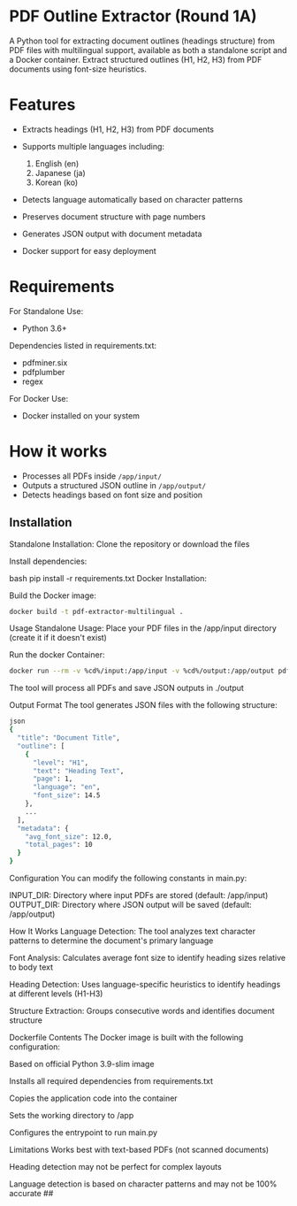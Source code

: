 # PDF Outline Extractor (Round 1A)
A Python tool for extracting document outlines (headings structure) from PDF files with multilingual support, available as both a standalone script and a Docker container.
Extract structured outlines (H1, H2, H3) from PDF documents using font-size heuristics.

# Features
- Extracts headings (H1, H2, H3) from PDF documents

- Supports multiple languages including:
   1. English (en)
   2. Japanese (ja)
   3. Korean (ko)

- Detects language automatically based on character patterns

- Preserves document structure with page numbers

- Generates JSON output with document metadata

- Docker support for easy deployment


# Requirements
For Standalone Use:
- Python 3.6+

Dependencies listed in requirements.txt:
- pdfminer.six
- pdfplumber
- regex

For Docker Use:
- Docker installed on your system

# How it works
- Processes all PDFs inside `/app/input/`
- Outputs a structured JSON outline in `/app/output/`
- Detects headings based on font size and position

## Installation
Standalone Installation:
Clone the repository or download the files

Install dependencies:

bash
pip install -r requirements.txt
Docker Installation:

Build the Docker image:
```bash
docker build -t pdf-extractor-multilingual .
```
Usage
Standalone Usage:
Place your PDF files in the /app/input directory (create it if it doesn't exist)

Run the docker Container:
```bash
docker run --rm -v %cd%/input:/app/input -v %cd%/output:/app/output pdf-extractor-multilingual
```
The tool will process all PDFs and save JSON outputs in ./output

Output Format
The tool generates JSON files with the following structure:
```bash
json
{
  "title": "Document Title",
  "outline": [
    {
      "level": "H1",
      "text": "Heading Text",
      "page": 1,
      "language": "en",
      "font_size": 14.5
    },
    ...
  ],
  "metadata": {
    "avg_font_size": 12.0,
    "total_pages": 10
  }
}
```
Configuration
You can modify the following constants in main.py:

INPUT_DIR: Directory where input PDFs are stored (default: /app/input)
OUTPUT_DIR: Directory where JSON output will be saved (default: /app/output)

How It Works
Language Detection: The tool analyzes text character patterns to determine the document's primary language

Font Analysis: Calculates average font size to identify heading sizes relative to body text

Heading Detection: Uses language-specific heuristics to identify headings at different levels (H1-H3)

Structure Extraction: Groups consecutive words and identifies document structure

Dockerfile Contents
The Docker image is built with the following configuration:

Based on official Python 3.9-slim image

Installs all required dependencies from requirements.txt

Copies the application code into the container

Sets the working directory to /app

Configures the entrypoint to run main.py

Limitations
Works best with text-based PDFs (not scanned documents)

Heading detection may not be perfect for complex layouts

Language detection is based on character patterns and may not be 100% accurate ##

